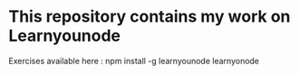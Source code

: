 This repository contains my work on Learnyounode
====

Exercises available here : 
	npm install -g learnyounode
	learnyonode
